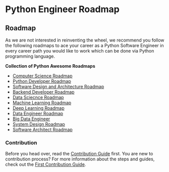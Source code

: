 # Python Engineer Roadmap

## Roadmap
As we are not interested in reinventing the wheel, we recommend you follow the following roadmaps to ace your career as a Python Software Engineer in every career path you would like to work which can be done via Python programming language.

**Collection of Python Awesome Roadmaps**

- [Computer Science Roadmap](https://roadmap.sh/computer-science)
- [Python Developer Roadmap](https://roadmap.sh/python)
- [Software Design and Architecture Roadmap](https://roadmap.sh/software-design-architecture)
- [Backend Developer Roadmap](https://roadmap.sh/backend)
- [Data Sciecnce Roadmap](https://i.am.ai/roadmap/#data-science-roadmap)
- [Machine Learning Roadmap](https://i.am.ai/roadmap/#machine-learning-roadmap)
- [Deep Learning Roadmap](https://i.am.ai/roadmap/#deep-learning-roadmap)
- [Data Engineer Roadmap](https://i.am.ai/roadmap/#data-engineer-roadmap)
- [Big Data Engineer](https://i.am.ai/roadmap/#big-data-engineer-roadmap)
- [System Design Roadmap](https://roadmap.sh/system-design)
- [Software Architect Roadmap](https://roadmap.sh/software-architect)

### Contribution

Before you head over, read the [Contribution Guide](CONTRIBUTING.md) first. You are new to contribution process? For more information about the steps and guides, check out the [First Contribution Guide](https://github.com/firstcontributions/first-contributions).
